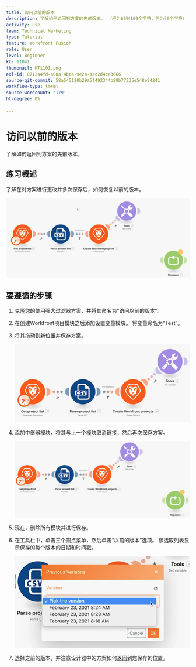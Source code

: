 ```yaml
---
title: 访问以前的版本
description: 了解如何返回到方案的先前版本。 （应为60到160个字符，但为56个字符）
activity: use
team: Technical Marketing
type: Tutorial
feature: Workfront Fusion
role: User
level: Beginner
kt: 11041
thumbnail: KT1101.png
exl-id: 8712a4fd-a00a-4bca-9e2a-aac2d4ce3666
source-git-commit: 58a545120b29a5f492344b89b77235e548e94241
workflow-type: tm+mt
source-wordcount: '179'
ht-degree: 0%

---
```


# 访问以前的版本

了解如何返回到方案的先前版本。

## 练习概述

了解在对方案进行更改并多次保存后，如何恢复以前的版本。

![访问以前的版本图像1](../12-exercises/assets/accessing-previous-versions-walkthrough-1.png)

## 要遵循的步骤

1. 克隆您的使用强大过滤器方案，并将其命名为“访问以前的版本”。
1. 在创建Workfront项目模块之后添加设置变量模块。 将变量命名为“Test”。
1. 将其拖动到新位置并保存方案。

   ![访问以前的版本图像2](../12-exercises/assets/accessing-previous-versions-walkthrough-2.png)

1. 添加中继器模块，将其与上一个模块取消链接，然后再次保存方案。

   ![访问以前的版本图像3](../12-exercises/assets/accessing-previous-versions-walkthrough-3.png)

1. 现在，删除所有模块并进行保存。
1. 在工具栏中，单击三个圆点菜单，然后单击“以前的版本”选项。 该选取列表显示保存的每个版本的日期和时间戳。

   ![访问以前的版本图像4](../12-exercises/assets/accessing-previous-versions-walkthrough-4.png)

1. 选择之前的版本，并注意设计器中的方案如何返回到您保存的位置。
